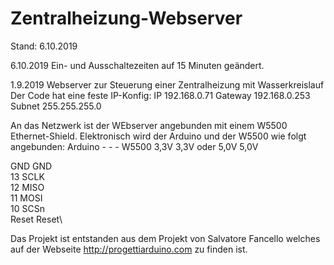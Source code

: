 # Zentralheizung-Webserver

Stand: 6.10.2019

6.10.2019
Ein- und Ausschaltezeiten auf 15 Minuten geändert.

1.9.2019
Webserver zur Steuerung einer Zentralheizung mit Wasserkreislauf
Der Code hat eine feste IP-Konfig:
IP 192.168.0.71
Gateway 192.168.0.253
Subnet 255.255.255.0

An das Netzwerk ist der WEbserver angebunden mit einem W5500 Ethernet-Shield.
Elektronisch wird der Arduino und der W5500 wie folgt angebunden:
Arduino - - - W5500
3,3V        3,3V
oder
5,0V        5,0V

GND         GND\
13          SCLK\
12          MISO\
11          MOSI\
10          SCSn\
Reset       Reset\

Das Projekt ist entstanden aus dem Projekt von Salvatore Fancello welches auf der Webseite http://progettiarduino.com zu finden ist.
